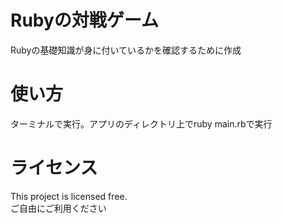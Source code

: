 <h1>Rubyの対戦ゲーム</h1>
<p>Rubyの基礎知識が身に付いているかを確認するために作成</p>

<h1>使い方</h1>
<p>ターミナルで実行。アプリのディレクトリ上でruby main.rbで実行</p>
<h1>ライセンス</h1>
<p>This project is licensed free.<br>
ご自由にご利用ください</p>